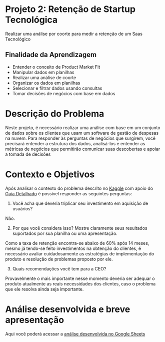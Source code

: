 # Projeto 2: Retenção de Startup Tecnológica

Realizar uma análise por coorte para medir a retenção de um Saas Tecnológico

## Finalidade da Aprendizagem

- Entender o conceito de Product Market Fit
- Manipular dados em planilhas
- Realizar uma análise de coorte
- Organizar os dados em planilhas
- Selecionar e filtrar dados usando consultas
- Tomar decisões de negócios com base em dados

# Descrição do Problema

Neste projeto, é necessário realizar uma análise com base em um conjunto de dados sobre os clientes que usam um software de gestão de despesas na nuvem. Para responder às perguntas de negócios que surgirem, você precisará entender a estrutura dos dados, analisá-los e entender as métricas de negócios que permitirão comunicar suas descobertas e apoiar a tomada de decisões

# Contexto e Objetivos

Após analisar o contexto do problema descrito no [Kaggle](https://www.kaggle.com/datasets/datacertlaboratoria/projeto-2-reteno-de-startup-tecnolgica) com apoio do [Guia Detalhado](https://www.kaggle.com/code/datacertlaboratoria/guia-de-resolu-o-projeto-2/notebook) é possível responder as seguintes perguntas:

1. Você acha que deveria triplicar seu investimento em aquisição de usuários?

Não.

2. Por que você considera isso? Mostre claramente seus resultados suportados por sua planilha ou uma apresentação.

Como a taxa de retenção encontra-se abaixo de 60% após 14 meses, mesmo já tendo-se feito investimentos na obtenção do clientes, é necessário avaliar cuidadosamente as estratégias de implementação do produto e resolução de problemas proposto por ele.

3. Quais recomendações você tem para a CEO?

Provavelmente o mais importante nesse momento deveria ser adequar o produto atualmente as reais necessidades dos clientes, caso o problema que ele resolva ainda seja importante.

# Análise desenvolvida e breve apresentação 


Aqui você poderá acessar a [análise desenvolvida no Google Sheets](https://docs.google.com/spreadsheets/d/1vmtyuc-VTfonMbUlO9topRORKE87TuFBEX7l2O3-53Q/edit?usp=sharing)